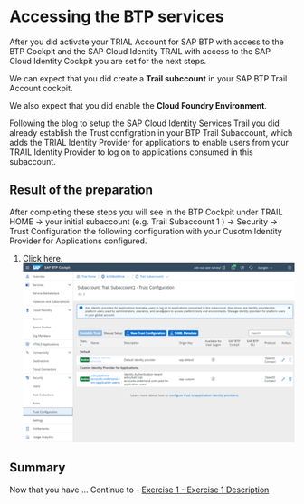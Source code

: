 # Accessing the BTP services

After you did activate your TRIAL Account for SAP BTP with access to the BTP Cockpit and the SAP Cloud Identity TRAIL with access to the SAP Cloud Identity Cockpit you are set for the next steps.

We can expect that you did create a **Trail subccount** in your SAP BTP Trail Account cockpit.

We also expect that you did enable the **Cloud Foundry Environment**.

Following the blog to setup the SAP Cloud Identity Services Trail you did already establish the Trust configration in your BTP Trail Subaccount, which adds the TRIAL Identity Provider  for applications to enable users from your TRAIL Identity Provider to log on to applications consumed in this subaccount.

## Result of the preparation

After completing these steps you will see in the BTP Cockpit under TRAIL HOME -> your initial subaccount (e.g. Trail Subaccount 1 ) -> Security -> Trust Configuration
the following configuration with your Cusotm Identity Provider for Applications configured.

1.	Click here.
<br>![](/exercises/ex0/images/Subaccoount1_TrustConfiguration.png)



## Summary

Now that you have ... 
Continue to - [Exercise 1 - Exercise 1 Description](../ex1/README.md)
